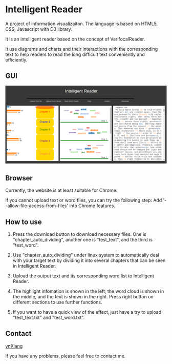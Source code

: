 # Intelligent Reader
A project of information visualizaiton. The language is based on HTML5, CSS, Javascript with D3 library.

It is an intelligent reader based on the concept of VarifocalReader.

It use diagrams and charts and their interactions with the corresponding text to help readers to read the long difficult text conveniently and efficiently.

## GUI
![image](https://github.com/ynXiang/IntelligentReader/blob/master/img/gui.jpg)

## Browser
Currently, the website is at least suitable for Chrome.

If you cannot upload text or word files, you can try the following step:
Add '--allow-file-access-from-files' into Chrome features.

## How to use
1. Press the download button to download necessary files. One is "chapter_auto_dividing", another one is "test_text", and the third is "test_word".

2. Use "chapter_auto_dividing" under linux system to automatically deal with your target text by dividing it into several chapters that can be seen in Intelligent Reader.

3. Upload the output text and its corresponding word list to Intelligent Reader.

4. The highlight infomation is shown in the left, the word cloud is shown in the middle, and the text is shown in the right. Press right button on different sections to use further functions.

5. If you want to have a quick view of the effect, just have a try to upload "test_text.txt" and "test_word.txt".

## Contact
[ynXiang](https://github.com/ynXiang)

If you have any problems, please feel free to contact me.
